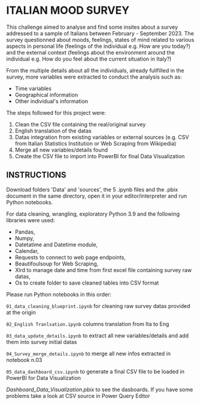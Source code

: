 
# ITALIAN MOOD SURVEY

This challenge aimed to analyse and find some insites about a survey addressed to a sample of Italians between February - September 2023.
The survey questionned about moods, feelings, states of mind related to various aspects in personal life (feelings of the individual e.g. How are you today?) and the external context (feelings about the environment around the individual e.g. How do you feel about the current situation in Italy?)

From the multiple details about all the individuals, already fullfilled in the survey, more variables were extracted to conduct the analysis such as:  
-   Time variables  
-   Geographical information  
-   Other individual's information  

The steps followed for this project were:  
1)  Clean the CSV file containing the real/original survey  
2)  English translation of the datas  
3)  Datas integration from existing variables or external sources (e.g. CSV from Italian Statistics Institution or Web Scraping from Wikipedia)  
4)  Merge all new variables/details found  
5)  Create the CSV file to import into PowerBI for final Data Visualization  


## INSTRUCTIONS  

Download folders 'Data' and 'sources', the 5 .ipynb files and the .pbix document in the same directory, open it in your editor/interpreter and run Python notebooks. 

For data cleaning, wrangling, exploratory Python 3.9 and the following libraries were used:  
-   Pandas,  
-   Numpy,   
-   Datetatime and Datetime module,   
-   Calendar,   
-   Requests to connect to web page endpoints,   
-   Beautifoulsoup for Web Scraping,   
-   Xlrd to manage date and time from first excel file containing survey raw datas,   
-   Os to create folder to save cleaned tables into CSV format   


Please run Python notebooks in this order:
  
`01_data_cleaning_blueprint.ipynb` for cleaning raw survey datas provided at the origin  

`02_English Tranlsation.ipynb` columns translation from Ita to Eng

`03_data_update_details.ipynb` to extract all new variables/details and add them into survey initial datas

`04_Survey_merge_details.ipynb` to merge all new infos extracted in notebook n.03

`05_data_dashboard_csv.ipynb` to generate a final CSV file to be loaded in PowerBI for Data Visualization  

*Dashboard_Data_Visualization.pbix* to see the dasboards. If you have some problems take a look at CSV source in Power Query Editor 

